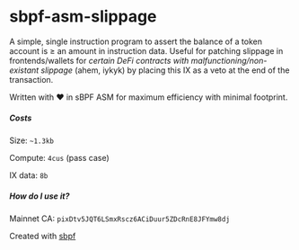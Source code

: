 # sbpf-asm-slippage

A simple, single instruction program to assert the balance of a token account is ≥ an amount in instruction data. Useful for patching slippage in frontends/wallets for _certain DeFi contracts with malfunctioning/non-existant slippage_ (ahem, iykyk) by placing this IX as a veto at the end of the transaction.

Written with ❤️ in sBPF ASM for maximum efficiency with minimal footprint.

##### Costs

Size:    `~1.3kb`

Compute: `4cus` (pass case)

IX data: `8b`

##### How do I use it?
Mainnet CA: `pixDtv5JQT6LSmxRscz6ACiDuur5ZDcRnE8JFYmw8dj`

Created with [sbpf](https://github.com/deanmlittle/sbpf)